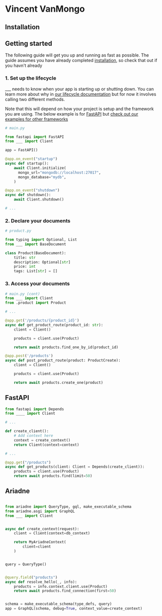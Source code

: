 # Vincent VanMongo

## Installation

## Getting started

The following guide will get you up and running as fast as possible. The guide assumes you have already completed [installation](#installation), so check that out if you havn't already

### 1. Set up the lifecycle

___ needs to know when your app is starting up or shutting down. You can learn more about why in [our lifecycle documentation](#todo) but for now it involves calling two different methods.

Note that this will depend on how your project is setup and the framework you are using. The below example is for [FastAPI](https://fastapi.tiangolo.com/advanced/events/?h=start) but [check out our examples for other frameworks](./examples/README.md)

```py
# main.py

from fastapi import FastAPI
from ___ import Client

app = FastAPI()

@app.on_event("startup")
async def startup():
    await Client.initialize(
      mongo_url="mongodb://localhost:27017",
      mongo_database="mydb",
    )

@app.on_event("shutdown")
async def shutdown():
    await Client.shutdown()

# ...
```

### 2. Declare your documents

```py
# product.py

from typing import Optional, List
from ___ import BaseDocument

class Product(BaseDocument):
    title: str
    description: Optional[str]
    price: int
    tags: List[str] = []
```

### 3. Access your documents

```py
# main.py (cont)
from ___ import Client
from .product import Product

# ...

@app.get('/products/{product_id}')
async def get_product_route(product_id: str):
    client = Client()

    products = client.use(Product)

    return await products.find_one_by_id(product_id)

@app.post('/products')
async def post_product_route(product: ProductCreate):
    client = Client()

    products = client.use(Product)

    return await products.create_one(product)
```

## FastAPI

```py
from fastapi import Depends
from ____ import Client

# ...

def create_client():
    # Add context here
    context = create_context()
    return Client(context=context)

# ...

@app.get("/products")
async def get_products(client: Client = Depends(create_client)):
    products = client.use(Product)
    return await products.find(limit=50)
```

## Ariadne

```py

from ariadne import QueryType, gql, make_executable_schema
from ariadne.asgi import GraphQL
from ___ import Client


async def create_context(request):
    client = Client(context=db_context)

    return MyAriadneContext(
        client=client
    )


query = QueryType()


@query.field("products")
async def resolve_hello(_, info):
    products = info.context.client.use(Product)
    return await products.find_connection(first=50)


schema = make_executable_schema(type_defs, query)
app = GraphQL(schema, debug=True, context_value=create_context)

```
